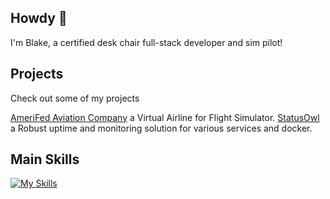 ## Howdy 👋
I'm Blake, a certified desk chair full-stack developer and sim pilot!

## Projects

Check out some of my projects

  [AmeriFed Aviation Company](https://amerifed.net) a Virtual Airline for Flight Simulator.
  [StatusOwl](https://statusowl.net) a Robust uptime and monitoring solution for various services and docker.

## Main Skills
[![My Skills](https://skillicons.dev/icons?i=js,html,css,react,nextjs,nodejs,ts,python,redis,postgres,supabase,cloudflare,aws,docker,jenkins)](https://skillicons.dev)
<!--
**itzblakebro/itzblakebro** is a ✨ _special_ ✨ repository because its `README.md` (this file) appears on your GitHub profile.

Here are some ideas to get you started:

- 🔭 I’m currently working on ...
- 🌱 I’m currently learning ...
- 👯 I’m looking to collaborate on ...
- 🤔 I’m looking for help with ...
- 💬 Ask me about ...
- 📫 How to reach me: ...
- 😄 Pronouns: ...
- ⚡ Fun fact: ...
-->
